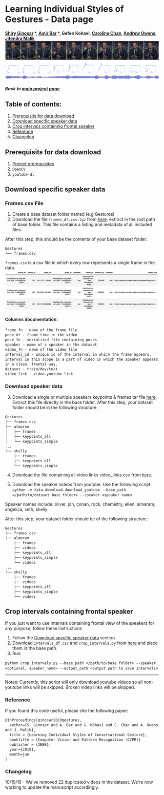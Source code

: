 # Learning Individual Styles of Gestures - Data page
#### [Shiry Ginosar](http://people.eecs.berkeley.edu/~shiry) *, [Amir Bar](http://amirbar.github.io) *, Gefen Kohavi, [Caroline Chan](https://www.csail.mit.edu/person/caroline-chan), [Andrew Owens](http://andrewowens.com/), [Jitendra Malik](https://people.eecs.berkeley.edu/~malik/)![alt text](../data/teaser_gan_oliver_041.png "")
##### Back to [main project page](https://people.eecs.berkeley.edu/~shiry/projects/speech2gesture/index.html)


## Table of contents:
1. [Prerequisits for data download](#Prerequisits-for-data-download)
2. [Download specific speaker data](#Download-specific-speaker-data)
3. [Crop intervals containing frontal speaker](#Crop-intervals-containing-frontal-speaker)
4. [Reference](#reference)
5. [Changelog](#changelog)


## Prerequisits for data download
1. [Project prerequisites](https://github.com/amirbar/speech2gesture#prerequisites)
2. `OpenCV`
3. `youtube-dl`

## Download specific speaker data
### Frames.csv File

1. Create a base dataset folder named (e.g Gestures)
2. Download the file `frames_df.csv.tgz` from [here](https://drive.google.com/drive/folders/1qvvnfGwas8DUBrwD4DoBnvj8anjSLldZ). extract in the root path of base folder. This file contains a listing and metadata of all included files. 

After this step, this should be the contents of your base dataset folder:
```
Gestures
└── frames.csv
```


`frames.csv` is a csv file in which every row represents a single frame in the data.  
![alt text](../data/frames.png "")

#### Columns documentation:
```
frame_fn - name of the frame file
pose_dt - frame time in the video
pose_fn - serialized file containing poses
speaker - name of a speaker in the dataset
video_fn - name of the video file
interval_id - unique id of the interval in which the frame appears. interval in this scope is a part of video in which the speaker appears in a clean, frontal way.
dataset - train/dev/test
video_link - video youtube link   
```

### Download speaker data

3. Download a single or multiple speakers keypoints & frames tar file [here](https://drive.google.com/drive/folders/1qvvnfGwas8DUBrwD4DoBnvj8anjSLldZ). Extract this file directly in the base folder. 
After this step, your dataset folder should be in the following structure:
```
Gestures
├── frames.csv
├── almaram
│   ├── frames
│   ├── keypoints_all
│   └── keypoints_simple
...
└── shelly
    ├── frames
    ├── keypoints_all
    └── keypoints_simple
```

4. Download the file containing all video links video_links.csv from [here](https://drive.google.com/drive/folders/1qvvnfGwas8DUBrwD4DoBnvj8anjSLldZ).
 
5. Download the speaker videos from youtube. Use the following script:
`python -m data.download.download_youtube --base_path </path/to/dataset base folder> --speaker <speaker_name>`

Speaker names include: 
oliver, jon, conan, rock, chemistry, ellen, almaram, angelica, seth, shelly


After this step, your dataset folder should be of the following structure:
```
Gestures
├── frames.csv
├── almaram
    ├── frames
    ├── videos
    ├── keypoints_all
    ├── keypoints_simple
    └── videos
...
└── shelly
    ├── frames
    ├── videos
    ├── keypoints_all
    ├── keypoints_simple
    └── videos
```

## Crop intervals containing frontal speaker

If you just want to use intervals containing frontal view of the speakers for any purpose, follow these instructions
1. Follow the [Download specific speaker data](#Download-specific-speaker-data) section
2. Download `intervals_df.csv` and `crop_intervals.py` from [here](https://drive.google.com/drive/folders/1qvvnfGwas8DUBrwD4DoBnvj8anjSLldZ) and place them in the base path.
3. Run: 

```python crop_intervals.py --base_path </path/to/base folder> --speaker <optional, speaker_name> --output_path <output path to save intervals>```

---


Notes:
Currently, this script will only download youtube videos so all non-youtube links will be skipped. Broken video links will be skipped.

### Reference
If you found this code useful, please cite the following paper:


```
@InProceedings{ginosar2019gestures,
  author={S. Ginosar and A. Bar and G. Kohavi and C. Chan and A. Owens and J. Malik},
  title = {Learning Individual Styles of Conversational Gesture},
  booktitle = {Computer Vision and Pattern Recognition (CVPR)}
  publisher = {IEEE},
  year={2019},
  month=jun
}
```

### Changelog
10/19/19 - We've removed 22 duplicated videos in the dataset. We're now working to update the manuscript accordingly.
